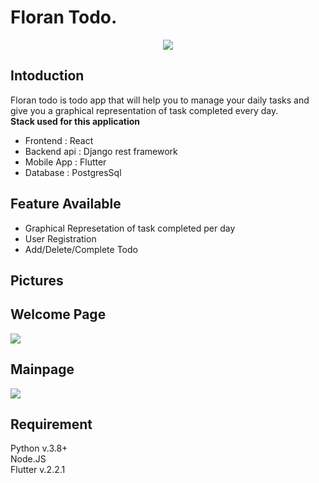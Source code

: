 # Floran Todo.
<p align="center" width="100%">
    <img src="https://github.com/bhagwanZaki/react-dj-todo/blob/main/assests/logo.png"> 
</p>

## Intoduction 

Floran todo is todo app that will help you to manage your daily tasks and give you a graphical representation of task completed every day.
<br> 
<b>Stack used for this application</b>
<ul>
    <li>Frontend : React
    <li> Backend api : Django rest framework
    <li> Mobile App : Flutter
    <li>Database : PostgresSql 
</ul>


## Feature Available 

<ul>
    <li>  Graphical Represetation of task completed per day
    <li>User Registration
    <li> Add/Delete/Complete Todo
   
</ul>

## Pictures

<p align="center" width="100%">
    <h2> Welcome Page </h2>
    <img src="https://github.com/bhagwanZaki/react-dj-todo/blob/main/assests/main%20page.png"> 
    <h2> Mainpage </h2>
    <img src="https://github.com/bhagwanZaki/react-dj-todo/blob/main/assests/dashboard.png"> 
</p>


## Requirement 

Python v.3.8+
<br>Node.JS <br>Flutter v.2.2.1


  
